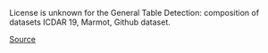 License is unknown for the General Table Detection: composition of datasets ICDAR 19, Marmot, Github dataset.

[Source](https://www.kaggle.com/datasets/rhtsingh/general-table-recognition-dataset/data)